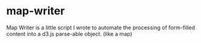 # map-writer
Map Writer is a little script I wrote to automate the processing of form-filled content into a d3.js parse-able object. (like a map)
